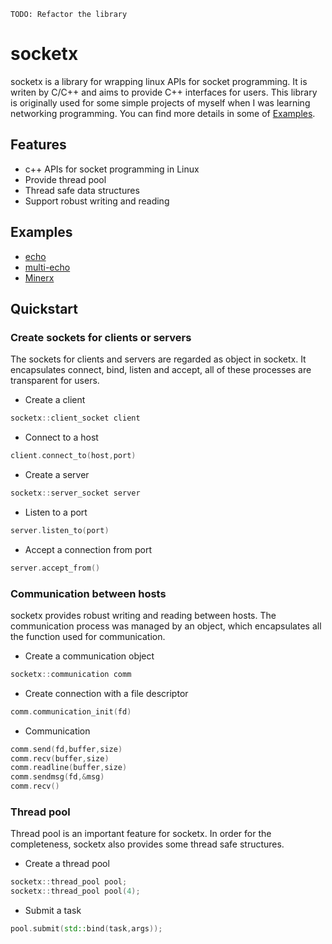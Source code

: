 

`TODO: Refactor the library`

# socketx

socketx is a library for wrapping linux APIs for socket programming. It is writen by C/C++ and aims to provide C++ interfaces for users. This library is originally used for some simple projects of myself when I was learning networking programming. You can find more details in some of [Examples](##Examples).

## Features
- c++ APIs for socket programming in Linux
- Provide thread pool
- Thread safe data structures
- Support robust writing and reading

## Examples
- [echo](./examples/echo/)
- [multi-echo](./examples/multi-echo/)
- [Minerx](https://github.com/fancyqlx/Minerx)

## Quickstart

### Create sockets for clients or servers
The sockets for clients and servers are regarded as object in socketx. It encapsulates connect, bind, listen and accept, all of these processes are transparent for users.
- Create a client
```C++
socketx::client_socket client
```
- Connect to a host
```C++
client.connect_to(host,port)
```
- Create a server
```C++
socketx::server_socket server
```
- Listen to a port
```C++
server.listen_to(port)
```
- Accept a connection from port
```C++
server.accept_from()
```

### Communication between hosts
socketx provides robust writing and reading between hosts. The communication process was managed by an object, which encapsulates all the function used for communication.
- Create a communication object
```C++
socketx::communication comm
```
- Create connection with a file descriptor
```C++
comm.communication_init(fd)
```
- Communication
```C++
comm.send(fd,buffer,size)
comm.recv(buffer,size)
comm.readline(buffer,size)
comm.sendmsg(fd,&msg)
comm.recv()
```


### Thread pool
Thread pool is an important feature for socketx. In order for the completeness, socketx also provides some thread safe structures. 
- Create a thread pool
```C++
socketx::thread_pool pool;
socketx::thread_pool pool(4);
```
- Submit a task
```C++
pool.submit(std::bind(task,args));
```